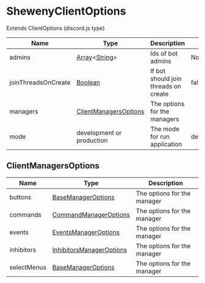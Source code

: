 # ShewenyClientOptions

Extends ClientOptions (discord.js type)

| Name                | Type                                                                                                                                                                                   | Description                          | Default     | Optional |
| ------------------- | -------------------------------------------------------------------------------------------------------------------------------------------------------------------------------------- | ------------------------------------ | ----------- | -------- |
| admins              | [Array](https://developer.mozilla.org/docs/Web/JavaScript/Reference/Global_Objects/Array)<[String](https://developer.mozilla.org/docs/Web/JavaScript/Reference/Global_Objects/String)> | Ids of bot admins                    | None        | ✓        |
| joinThreadsOnCreate | [Boolean](https://developer.mozilla.org/docs/Web/JavaScript/Reference/Global_Objects/Boolean)                                                                                          | If bot should join threads on create | false       | ✓        |
| managers            | [ClientManagersOptions](#clientmanagersoptions)                                                                                                                                        | The options for the managers         |             | ✓        |
| mode                | development or production                                                                                                                                                              | The mode for run application         | development | ✓        |

## ClientManagersOptions

| Name        | Type                                                                     | Description                 |
| ----------- | ------------------------------------------------------------------------ | --------------------------- |
| buttons     | [BaseManagerOptions](./ManagerOptions.md#basemanageroptions)             | The options for the manager |
| commands    | [CommandManagerOptions](./ManagerOptions.md#commandsmanageroptions)      | The options for the manager |
| events      | [EventsManagerOptions](./ManagerOptions.md#eventsmanageroptions)         | The options for the manager |
| inhibitors  | [InhibitorsManagerOptions](./ManagerOptions.md#inhibitorsmanageroptions) | The options for the manager |
| selectMenus | [BaseManagerOptions](./ManagerOptions.md#basemanageroptions)             | The options for the manager |
